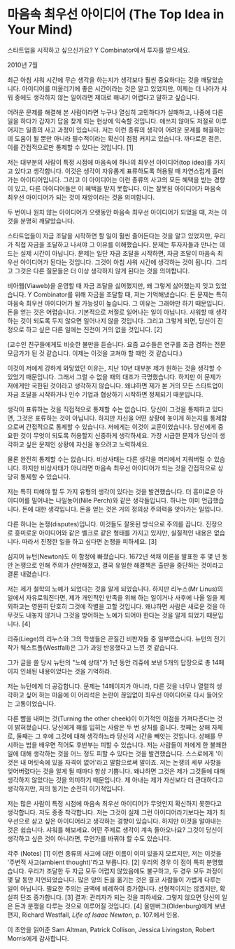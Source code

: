 # 마음속 최우선 아이디어 (The Top Idea in Your Mind)

스타트업을 시작하고 싶으신가요? Y Combinator에서 투자를 받으세요.

2010년 7월

최근 아침 샤워 시간에 무슨 생각을 하는지가 생각보다 훨씬 중요하다는 것을 깨달았습니다. 아이디어를 떠올리기에 좋은 시간이라는 것은 알고 있었지만, 이제는 더 나아가 샤워 중에도 생각하지 않는 일이라면 제대로 해내기 어렵다고 말하고 싶습니다.

어려운 문제를 해결해 본 사람이라면 누구나 열심히 고민하다가 실패하고, 나중에 다른 일을 하다가 갑자기 답을 찾게 되는 현상에 익숙할 것입니다. 애쓰지 않아도 저절로 이루어지는 일종의 사고 과정이 있습니다. 저는 이런 종류의 생각이 어려운 문제를 해결하는 데 도움이 될 뿐만 아니라 필수적이라는 확신이 점점 커지고 있습니다. 까다로운 점은, 이를 간접적으로만 통제할 수 있다는 것입니다. [1]

저는 대부분의 사람이 특정 시점에 마음속에 하나의 최우선 아이디어(top idea)를 가지고 있다고 생각합니다. 이것은 생각이 자유롭게 표류하도록 허용될 때 자연스럽게 흘러가는 아이디어입니다. 그리고 이 아이디어는 이런 종류의 사고의 모든 혜택을 받는 경향이 있고, 다른 아이디어들은 이 혜택을 받지 못합니다. 이는 잘못된 아이디어가 마음속 최우선 아이디어가 되는 것이 재앙이라는 것을 의미합니다.

두 번이나 원치 않는 아이디어가 오랫동안 마음속 최우선 아이디어가 되었을 때, 저는 이것을 분명히 깨달았습니다.

스타트업들이 자금 조달을 시작하면 할 일이 훨씬 줄어든다는 것을 알고 있었지만, 우리가 직접 자금을 조달하고 나서야 그 이유를 이해했습니다. 문제는 투자자들과 만나는 데 드는 실제 시간이 아닙니다. 문제는 일단 자금 조달을 시작하면, 자금 조달이 마음속 최우선 아이디어가 된다는 것입니다. 그것이 아침 샤워 시간에 생각하는 것이 됩니다. 그리고 그것은 다른 질문들은 더 이상 생각하지 않게 된다는 것을 의미합니다.

비아웹(Viaweb)을 운영할 때 자금 조달을 싫어했지만, 왜 그렇게 싫어했는지 잊고 있었습니다. Y Combinator를 위해 자금을 조달할 때, 저는 기억해냈습니다. 돈 문제는 특히 마음속 최우선 아이디어가 될 가능성이 높습니다. 그 이유는 그래야만 하기 때문입니다. 돈을 얻는 것은 어렵습니다. 기본적으로 저절로 일어나는 일이 아닙니다. 샤워할 때 생각하는 것이 되도록 두지 않으면 일어나지 않을 것입니다. 그리고 그렇게 되면, 당신이 진정으로 하고 싶은 다른 일에는 진전이 거의 없을 것입니다. [2]

(교수인 친구들에게도 비슷한 불만을 듣습니다. 요즘 교수들은 연구를 조금 겸하는 전문 모금가가 된 것 같습니다. 이제는 이것을 고쳐야 할 때인 것 같습니다.)

이것이 저에게 강하게 와닿았던 이유는, 지난 10년 대부분 제가 원하는 것을 생각할 수 있었기 때문입니다. 그래서 그럴 수 없을 때의 대조가 극명했습니다. 하지만 이 문제가 저에게만 국한된 것이라고 생각하지 않습니다. 왜냐하면 제가 본 거의 모든 스타트업이 자금 조달을 시작하거나 인수 기업과 협상하기 시작하면 정체되기 때문입니다.

생각이 표류하는 것을 직접적으로 통제할 수는 없습니다. 당신이 그것을 통제하고 있다면, 그것은 표류하는 것이 아닙니다. 하지만 자신을 어떤 상황에 놓이게 하는지를 통제함으로써 간접적으로 통제할 수 있습니다. 저에게는 이것이 교훈이었습니다. 당신에게 중요한 것이 무엇이 되도록 허용할지 신중하게 생각하세요. 가장 시급한 문제가 당신이 생각하고 싶은 문제인 상황에 자신을 놓으려고 노력하세요.

물론 완전히 통제할 수는 없습니다. 비상사태는 다른 생각을 머리에서 지워버릴 수 있습니다. 하지만 비상사태가 아니라면 마음속 최우선 아이디어가 되는 것을 간접적으로 상당히 통제할 수 있습니다.

저는 특히 피해야 할 두 가지 유형의 생각이 있다는 것을 발견했습니다. 더 흥미로운 아이디어를 밀어내는 나일농어(Nile Perch)와 같은 생각들입니다. 하나는 이미 언급했습니다. 돈에 대한 생각입니다. 돈을 얻는 것은 거의 정의상 주의력을 앗아가는 일입니다.

다른 하나는 논쟁(disputes)입니다. 이것들도 잘못된 방식으로 주의를 끕니다. 진정으로 흥미로운 아이디어와 같은 벨크로 같은 형태를 가지고 있지만, 실질적인 내용은 없습니다. 따라서 진정한 일을 하고 싶다면 논쟁을 피하세요. [3]

심지어 뉴턴(Newton)도 이 함정에 빠졌습니다. 1672년 색채 이론을 발표한 후 몇 년 동안 논쟁으로 인해 주의가 산만해졌고, 결국 유일한 해결책은 출판을 중단하는 것이라고 결론 내렸습니다.

저는 제가 철학의 노예가 되었다는 것을 알게 되었습니다. 하지만 리누스(Mr Linus)의 일에서 자유로워진다면, 제가 개인적인 만족을 위해 하는 일이거나 사후에 나올 일을 제외하고는 영원히 단호히 그것에 작별을 고할 것입니다. 왜냐하면 사람은 새로운 것을 아무것도 내놓지 않거나 그것을 방어하는 노예가 되어야 한다는 것을 알게 되었기 때문입니다. [4]

리쥬(Liege)의 리누스와 그의 학생들은 끈질긴 비판자들 중 일부였습니다. 뉴턴의 전기 작가 웨스트폴(Westfall)은 그가 과잉 반응했다고 느낀 것 같습니다.

그가 글을 쓸 당시 뉴턴의 "노예 상태"가 1년 동안 리쥬에 보낸 5개의 답장으로 총 14페이지 인쇄된 내용이었다는 것을 기억하라.

저는 뉴턴에게 더 공감합니다. 문제는 14페이지가 아니라, 다른 것을 너무나 열렬히 생각하고 싶어 하는 마음에 이 어리석은 논란이 끊임없이 최우선 아이디어로 다시 들어오는 고통이었습니다.

다른 뺨을 내미는 것(Turning the other cheek)이 이기적인 이점을 가져다준다는 것이 밝혀졌습니다. 당신에게 해를 입히는 사람은 두 번 상처를 줍니다. 첫째는 상해 자체로, 둘째는 그 후에 그것에 대해 생각하느라 당신의 시간을 빼앗는 것입니다. 상해를 무시하는 법을 배우면 적어도 후반부는 피할 수 있습니다. 저는 사람들이 저에게 한 불쾌한 일에 대해 생각하는 것을 어느 정도 피할 수 있다는 것을 발견했습니다. 스스로에게 '이것은 내 머릿속에 있을 자격이 없어'라고 말함으로써 말이죠. 저는 논쟁의 세부 사항을 잊어버렸다는 것을 알게 될 때마다 항상 기쁩니다. 왜냐하면 그것은 제가 그것들에 대해 생각하지 않았다는 것을 의미하기 때문입니다. 제 아내는 제가 자신보다 더 관대하다고 생각하지만, 저의 동기는 순전히 이기적입니다.

저는 많은 사람이 특정 시점에 마음속 최우선 아이디어가 무엇인지 확신하지 못한다고 생각합니다. 저도 종종 착각합니다. 저는 그것이 실제 그런 아이디어라기보다는 제가 최우선으로 삼고 싶은 아이디어라고 생각하는 경향이 있습니다. 하지만 이것을 알아내는 것은 쉽습니다. 샤워를 해보세요. 어떤 주제로 생각이 계속 돌아오나요? 그것이 당신이 생각하고 싶은 것이 아니라면, 무언가를 바꿔야 할 수도 있습니다.

각주 (Notes)
[1] 이런 종류의 사고에 대한 이름이 이미 있을지 모르지만, 저는 이것을 '주변적 사고(ambient thought)'라고 부릅니다.
[2] 우리의 경우 이 점이 특히 분명했습니다. 우리가 조달한 두 자금 모두 어렵지 않았음에도 불구하고, 두 경우 모두 과정이 몇 달 동안 지연되었습니다. 많은 양의 돈을 옮기는 것은 결코 사람들이 가볍게 다루는 일이 아닙니다. 필요한 주의는 금액에 비례하여 증가합니다. 선형적이지는 않겠지만, 확실히 단조 증가합니다.
[3] 결과: 관리자가 되는 것을 피하세요. 그렇지 않으면 당신의 일은 돈과 분쟁을 다루는 것으로 이루어질 것입니다.
[4] 올덴버그(Oldenburg)에게 보낸 편지, Richard Westfall, *Life of Isaac Newton*, p. 107.에서 인용.

이 초안을 읽어준 Sam Altman, Patrick Collison, Jessica Livingston, Robert Morris에게 감사합니다.